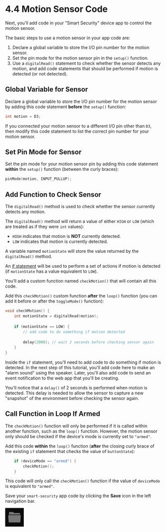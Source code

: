 # 4.4 Motion Sensor Code

Next, you'll add code in your "Smart Security" device app to control the motion sensor.

The basic steps to use a motion sensor in your app code are:

1. Declare a global variable to store the I/O pin number for the motion sensor.
2. Set the pin mode for the motion sensor pin in the `setup()` function.
3. Use a `digitalRead()` statement to check whether the sensor detects any motion, and add code statements that should be performed if motion is detected \(or not detected\).

## Global Variable for Sensor

Declare a global variable to store the I/O pin number for the motion sensor by adding this code statement **before** the `setup()` function:

```cpp
int motion = D3;
```

If you connected your motion sensor to a different I/O pin other than `D3`, then modify this code statement to list the correct pin number for your motion sensor.

## Set Pin Mode for Sensor

Set the pin mode for your motion sensor pin by adding this code statement **within** the `setup()` function \(between the curly braces\):

```cpp
pinMode(motion, INPUT_PULLUP);
```

## Add Function to Check Sensor

The `digitalRead()` method is used to check whether the sensor currently detects any motion.

The `digitalRead()` method will return a value of either `HIGH` or `LOW` \(which are treated as if they were `int` values\):

* `HIGH` indicates that motion is **NOT** currently detected.
* `LOW` indicates that motion is currently detected.

A variable named `motionState` will store the value returned by the `digitalRead()` method. 

An [if statement](http://www.wiring.org.co/reference/if_.html) will be used to perform a set of actions if motion is detected \(if `motionState` has a value equivalent to `LOW`\).

You'll add a custom function named `checkMotion()` that will contain all this code.

Add this `checkMotion()` custom function **after** the `loop()` function \(you can add it before or after the `toggleMode()` function\):

```cpp
void checkMotion() {
    int motionState = digitalRead(motion);
    
    if (motionState == LOW) {
        // add code to do something if motion detected
        
        delay(2000); // wait 2 seconds before checking sensor again
    }
}
```

Inside the `if` statement, you'll need to add code to do something if motion is detected. In the next step of this tutorial, you'll add code here to make an "alarm sound" using the speaker. Later, you'll also add code to send an event notification to the web app that you'll be creating.

You'll notice that a `delay()` of 2 seconds is performed when motion is detected. This delay is needed to allow the sensor to capture a new "snapshot" of the environment before checking the sensor again.

## Call Function in Loop If Armed

The `checkMotion()` function will only be performed if it is called within another function, such as the `loop()` function. However, the motion sensor only should be checked if the device's mode is currently set to `"armed"`.

Add this code **within** the `loop()` function \(**after** the closing curly brace of the existing `if` statement that checks the value of `buttonState`\):

```cpp
    if (deviceMode == "armed") {
        checkMotion();
    }
```

This code will only call the `checkMotion()` function if the value of `deviceMode` is equivalent to `"armed"`.

Save your `smart-security` app code by clicking the **Save** icon in the left navigation bar.

![Save Icon](../../.gitbook/assets/pb-save-icon.png)



  


